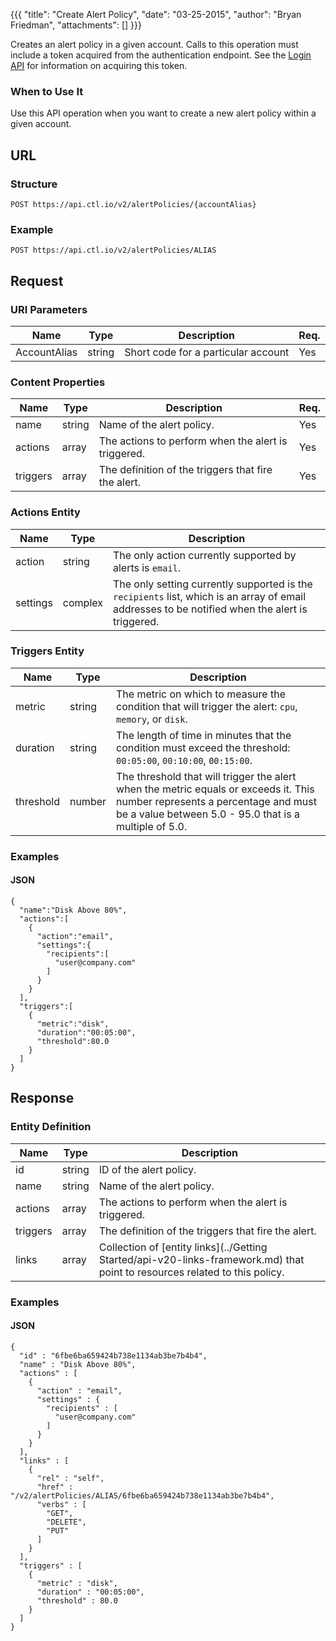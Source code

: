 {{{
  "title": "Create Alert Policy",
  "date": "03-25-2015",
  "author": "Bryan Friedman",
  "attachments": []
}}}

Creates an alert policy in a given account. Calls to this operation must include a token acquired from the authentication endpoint. See the [Login API](../Authentication/login.md) for information on acquiring this token.

### When to Use It

Use this API operation when you want to create a new alert policy within a given account.

## URL

### Structure

    POST https://api.ctl.io/v2/alertPolicies/{accountAlias}

### Example

    POST https://api.ctl.io/v2/alertPolicies/ALIAS

## Request

### URI Parameters

| Name | Type | Description | Req. |
| --- | --- | --- | --- |
| AccountAlias | string | Short code for a particular account | Yes |

### Content Properties

| Name | Type | Description  | Req. |
| --- | --- | --- | --- |
| name | string | Name of the alert policy. | Yes |
| actions | array | The actions to perform when the alert is triggered. | Yes |
| triggers | array | The definition of the triggers that fire the alert. | Yes |

### Actions Entity

| Name | Type | Description |
| --- | --- | --- |
| action | string | The only action currently supported by alerts is `email`. |
| settings | complex | The only setting currently supported is the `recipients` list, which is an array of email addresses to be notified when the alert is triggered. |

### Triggers Entity

| Name | Type | Description |
| --- | --- | --- |
| metric | string | The metric on which to measure the condition that will trigger the alert: `cpu`, `memory`, or `disk`. |
| duration | string | The length of time in minutes that the condition must exceed the threshold: `00:05:00`, `00:10:00`, `00:15:00`. |
| threshold | number | The threshold that will trigger the alert when the metric equals or exceeds it. This number represents a percentage and must be a value between 5.0 - 95.0 that is a multiple of 5.0. |

### Examples

#### JSON

    {
      "name":"Disk Above 80%",
      "actions":[
        {
          "action":"email",
          "settings":{
            "recipients":[
              "user@company.com"
            ]
          }
        }
      ],
      "triggers":[
        {
          "metric":"disk",
          "duration":"00:05:00",
          "threshold":80.0
        }
      ]
    }

## Response

### Entity Definition

| Name | Type | Description |
| --- | --- | --- |
| id | string | ID of the alert policy. |
| name | string | Name of the alert policy. |
| actions | array | The actions to perform when the alert is triggered. |
| triggers | array | The definition of the triggers that fire the alert. |
| links | array | Collection of [entity links](../Getting Started/api-v20-links-framework.md) that point to resources related to this policy. |

### Examples

#### JSON

    {
      "id" : "6fbe6ba659424b738e1134ab3be7b4b4",
      "name" : "Disk Above 80%",
      "actions" : [
        {
          "action" : "email",
          "settings" : {
            "recipients" : [
              "user@company.com"
            ]
          }
        }
      ],
      "links" : [
        {
          "rel" : "self",
          "href" : "/v2/alertPolicies/ALIAS/6fbe6ba659424b738e1134ab3be7b4b4",
          "verbs" : [
            "GET",
            "DELETE",
            "PUT"
          ]
        }
      ],
      "triggers" : [
        {
          "metric" : "disk",
          "duration" : "00:05:00",
          "threshold" : 80.0
        }
      ]
    }
